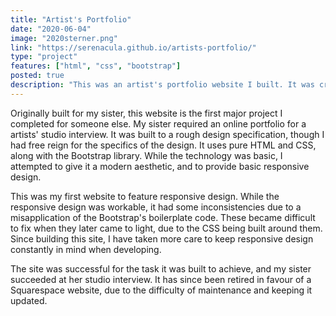 ```yaml
---
title: "Artist's Portfolio"
date: "2020-06-04"
image: "2020sterner.png"
link: "https://serenacula.github.io/artists-portfolio/"
type: "project"
features: ["html", "css", "bootstrap"]
posted: true
description: "This was an artist's portfolio website I built. It was created entirely in HTML and CSS, and made use of the Bootstrap CSS library. It was also my first attempt at responsive design, though it failed in several areas where I have since improved."
---
```

Originally built for my sister, this website is the first major project I completed for someone else. My sister required an online portfolio for a artists' studio interview. It was built to a rough design specification, though I had free reign for the specifics of the design. It uses pure HTML and CSS, along with the Bootstrap library. While the technology was basic, I attempted to give it a modern aesthetic, and to provide basic responsive design.

This was my first website to feature responsive design. While the responsive design was workable, it had some inconsistencies due to a misapplication of the Bootstrap's boilerplate code. These became difficult to fix when they later came to light, due to the CSS being built around them. Since building this site, I have taken more care to keep responsive design constantly in mind when developing.

The site was successful for the task it was built to achieve, and my sister succeeded at her studio interview. It has since been retired in favour of a Squarespace website, due to the difficulty of maintenance and keeping it updated.